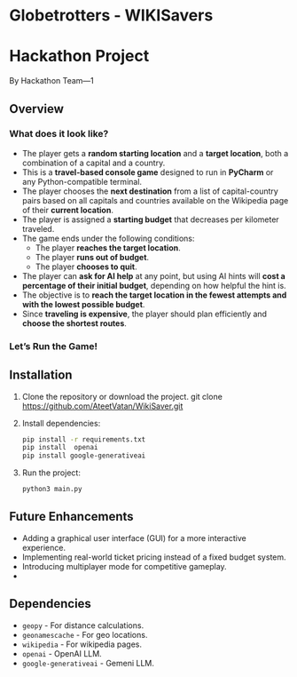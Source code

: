 # Globetrotters - WIKISavers

# Hackathon Project
By Hackathon Team—1

## Overview
### What does it look like?
- The player gets a **random starting location** and a **target location**, both a combination of a capital and a country.
- This is a **travel-based console game** designed to run in **PyCharm** or any Python-compatible terminal.
- The player chooses the **next destination** from a list of capital-country pairs based on all capitals and countries available on the Wikipedia page of their **current location**.
- The player is assigned a **starting budget** that decreases per kilometer traveled.
- The game ends under the following conditions:
  - The player **reaches the target location**.
  - The player **runs out of budget**.
  - The player **chooses to quit**.
- The player can **ask for AI help** at any point, but using AI hints will **cost a percentage of their initial budget**, depending on how helpful the hint is.
- The objective is to **reach the target location in the fewest attempts and with the lowest possible budget**.
- Since **traveling is expensive**, the player should plan efficiently and **choose the shortest routes**.

### Let’s Run the Game!

## Installation
1. Clone the repository or download the project.
git clone https://github.com/AteetVatan/WikiSaver.git

2. Install dependencies:
   ```bash
   pip install -r requirements.txt
   pip install  openai
   pip install google-generativeai
   ```
3. Run the project:
   ```bash
   python3 main.py
   ```
## Future Enhancements
- Adding a graphical user interface (GUI) for a more interactive experience.
- Implementing real-world ticket pricing instead of a fixed budget system.
- Introducing multiplayer mode for competitive gameplay.
- 
## Dependencies
- `geopy` - For distance calculations.
- `geonamescache` - For geo locations.
- `wikipedia` - For wikipedia pages.
- `openai` - OpenAI LLM.
- `google-generativeai` - Gemeni LLM.
